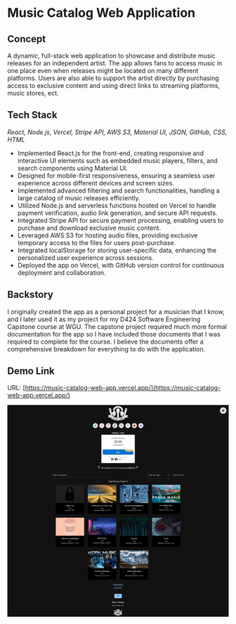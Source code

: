 # Music Catalog Web Application

## Concept
A dynamic, full-stack web application to showcase and distribute music releases for an independent artist. The app allows fans to access music in one place even when releases might be located on many different platforms. Users are also able to support the artist directly by purchasing access to exclusive content and using direct links to streaming platforms, music stores, ect.

## Tech Stack
*React, Node.js, Vercel, Stripe API, AWS S3, Material UI, JSON, GitHub, CSS, HTML*

- Implemented React.js for the front-end, creating responsive and interactive UI elements such as embedded music players, filters, and search components using Material UI.
- Designed for mobile-first responsiveness, ensuring a seamless user experience across different devices and screen sizes.
- Implemented advanced filtering and search functionalities, handling a large catalog of music releases efficiently.
- Utilized Node.js and serverless functions hosted on Vercel to handle payment verification, audio link generation, and secure API requests.
- Integrated Stripe API for secure payment processing, enabling users to purchase and download exclusive music content.
- Leveraged AWS S3 for hosting audio files, providing exclusive temporary access to the files for users post-purchase.
- Integrated localStorage for storing user-specific data, enhancing the personalized user experience across sessions.
- Deployed the app on Vercel, with GitHub version control for continuous deployment and collaboration.

## Backstory
I originally created the app as a personal project for a musician that I know, and I later used it as my project for my D424 Software Engineering Capstone course at WGU. The capstone project required much more formal documentation for the app so I have included those documents that I was required to complete for the course. I believe the documents offer a comprehensive breakdown for everything to do with the application.

## Demo Link
URL: [https://music-catalog-web-app.vercel.app/](https://music-catalog-web-app.vercel.app/)

![Example image](images/home2.jpg)